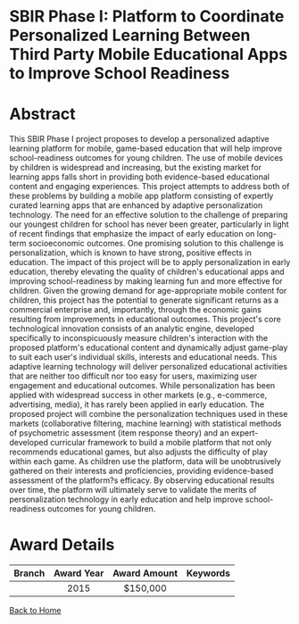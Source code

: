 
SBIR Phase I: Platform to Coordinate Personalized Learning Between Third Party Mobile Educational Apps to Improve School Readiness
==================================================================================================================================

# Abstract


This SBIR Phase I project proposes to develop a personalized adaptive learning platform for mobile, game-based education that will help improve school-readiness outcomes for young children. The use of mobile devices by children is widespread and increasing, but the existing market for learning apps falls short in providing both evidence-based educational content and engaging experiences. This project attempts to address both of these problems by building a mobile app platform consisting of expertly curated learning apps that are enhanced by adaptive personalization technology. The need for an effective solution to the challenge of preparing our youngest children for school has never been greater, particularly in light of recent findings that emphasize the impact of early education on long-term socioeconomic outcomes. One promising solution to this challenge is personalization, which is known to have strong, positive effects in education. The impact of this project will be to apply personalization in early education, thereby elevating the quality of children's educational apps and improving school-readiness by making learning fun and more effective for children. Given the growing demand for age-appropriate mobile content for children, this project has the potential to generate significant returns as a commercial enterprise and, importantly, through the economic gains resulting from improvements in educational outcomes. This project's core technological innovation consists of an analytic engine, developed specifically to inconspicuously measure children's interaction with the proposed platform's educational content and dynamically adjust game-play to suit each user's individual skills, interests and educational needs. This adaptive learning technology will deliver personalized educational activities that are neither too difficult nor too easy for users, maximizing user engagement and educational outcomes. While personalization has been applied with widespread success in other markets (e.g., e-commerce, advertising, media), it has rarely been applied in early education. The proposed project will combine the personalization techniques used in these markets (collaborative filtering, machine learning) with statistical methods of psychometric assessment (item response theory) and an expert-developed curricular framework to build a mobile platform that not only recommends educational games, but also adjusts the difficulty of play within each game. As children use the platform, data will be unobtrusively gathered on their interests and proficiencies, providing evidence-based assessment of the platform?s efficacy. By observing educational results over time, the platform will ultimately serve to validate the merits of personalization technology in early education and help improve school-readiness outcomes for young children.  

# Award Details

|Branch|Award Year|Award Amount|Keywords|
| :---: | :---: | :---: | :---: |
||2015|$150,000||
  
  


[Back to Home](https://github.com/chrischow/dod_sbir_awards/Reports/JT/#168)